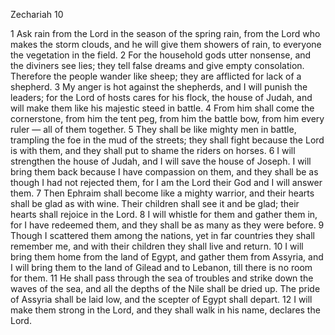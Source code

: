 Zechariah 10

1	Ask rain from the Lord in the season of the spring rain, from the Lord who makes the storm clouds, and he will give them showers of rain, to everyone the vegetation in the field.
2	For the household gods utter nonsense, and the diviners see lies; they tell false dreams and give empty consolation. Therefore the people wander like sheep; they are afflicted for lack of a shepherd.
3	My anger is hot against the shepherds, and I will punish the leaders; for the Lord of hosts cares for his flock, the house of Judah, and will make them like his majestic steed in battle.
4	From him shall come the cornerstone, from him the tent peg, from him the battle bow, from him every ruler — all of them together.
5	They shall be like mighty men in battle, trampling the foe in the mud of the streets; they shall fight because the Lord is with them, and they shall put to shame the riders on horses.
6	I will strengthen the house of Judah, and I will save the house of Joseph. I will bring them back because I have compassion on them, and they shall be as though I had not rejected them, for I am the Lord their God and I will answer them.
7	Then Ephraim shall become like a mighty warrior, and their hearts shall be glad as with wine. Their children shall see it and be glad; their hearts shall rejoice in the Lord.
8	I will whistle for them and gather them in, for I have redeemed them, and they shall be as many as they were before.
9	Though I scattered them among the nations, yet in far countries they shall remember me, and with their children they shall live and return.
10	I will bring them home from the land of Egypt, and gather them from Assyria, and I will bring them to the land of Gilead and to Lebanon, till there is no room for them.
11	He shall pass through the sea of troubles and strike down the waves of the sea, and all the depths of the Nile shall be dried up. The pride of Assyria shall be laid low, and the scepter of Egypt shall depart.
12	I will make them strong in the Lord, and they shall walk in his name, declares the Lord.

